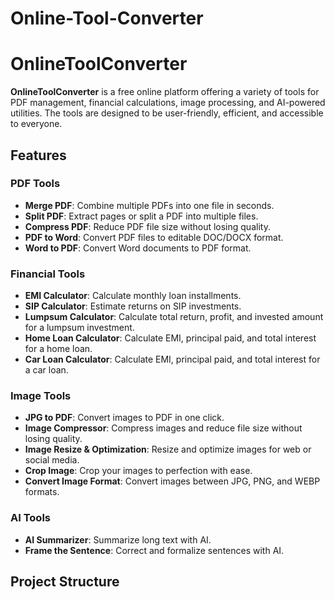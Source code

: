 # Online-Tool-Converter

# OnlineToolConverter

**OnlineToolConverter** is a free online platform offering a variety of tools for PDF management, financial calculations, image processing, and AI-powered utilities. The tools are designed to be user-friendly, efficient, and accessible to everyone.

## Features

### PDF Tools
- **Merge PDF**: Combine multiple PDFs into one file in seconds.
- **Split PDF**: Extract pages or split a PDF into multiple files.
- **Compress PDF**: Reduce PDF file size without losing quality.
- **PDF to Word**: Convert PDF files to editable DOC/DOCX format.
- **Word to PDF**: Convert Word documents to PDF format.

### Financial Tools
- **EMI Calculator**: Calculate monthly loan installments.
- **SIP Calculator**: Estimate returns on SIP investments.
- **Lumpsum Calculator**: Calculate total return, profit, and invested amount for a lumpsum investment.
- **Home Loan Calculator**: Calculate EMI, principal paid, and total interest for a home loan.
- **Car Loan Calculator**: Calculate EMI, principal paid, and total interest for a car loan.

### Image Tools
- **JPG to PDF**: Convert images to PDF in one click.
- **Image Compressor**: Compress images and reduce file size without losing quality.
- **Image Resize & Optimization**: Resize and optimize images for web or social media.
- **Crop Image**: Crop your images to perfection with ease.
- **Convert Image Format**: Convert images between JPG, PNG, and WEBP formats.

### AI Tools
- **AI Summarizer**: Summarize long text with AI.
- **Frame the Sentence**: Correct and formalize sentences with AI.

## Project Structure
